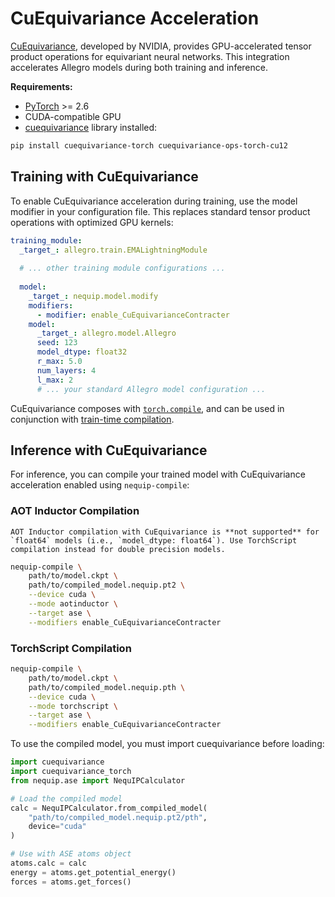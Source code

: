 # CuEquivariance Acceleration

[CuEquivariance](https://github.com/NVIDIA/cuEquivariance), developed by NVIDIA, provides GPU-accelerated tensor product operations for equivariant neural networks.
This integration accelerates Allegro models during both training and inference.

**Requirements:**

- [PyTorch](https://pytorch.org/) >= 2.6
- CUDA-compatible GPU
- [cuequivariance](https://github.com/NVIDIA/cuEquivariance) library installed: 

```bash
pip install cuequivariance-torch cuequivariance-ops-torch-cu12
```

## Training with CuEquivariance

To enable CuEquivariance acceleration during training, use the model modifier in your configuration file. This replaces standard tensor product operations with optimized GPU kernels:

```yaml
training_module:
  _target_: allegro.train.EMALightningModule
  
  # ... other training module configurations ...
  
  model:
    _target_: nequip.model.modify
    modifiers:
      - modifier: enable_CuEquivarianceContracter
    model:
      _target_: allegro.model.Allegro
      seed: 123
      model_dtype: float32
      r_max: 5.0
      num_layers: 4
      l_max: 2
      # ... your standard Allegro model configuration ...
```

CuEquivariance composes with [`torch.compile`](https://pytorch.org/docs/stable/generated/torch.compile.html), and can be used in conjunction with [train-time compilation](https://nequip.readthedocs.io/en/latest/guide/accelerations/pt2_compilation.html).

## Inference with CuEquivariance

For inference, you can compile your trained model with CuEquivariance acceleration enabled using `nequip-compile`:

### AOT Inductor Compilation

```{warning}
AOT Inductor compilation with CuEquivariance is **not supported** for `float64` models (i.e., `model_dtype: float64`). Use TorchScript compilation instead for double precision models.
```

```bash
nequip-compile \
    path/to/model.ckpt \
    path/to/compiled_model.nequip.pt2 \
    --device cuda \
    --mode aotinductor \
    --target ase \
    --modifiers enable_CuEquivarianceContracter
```

### TorchScript Compilation

```bash
nequip-compile \
    path/to/model.ckpt \
    path/to/compiled_model.nequip.pth \
    --device cuda \
    --mode torchscript \
    --target ase \
    --modifiers enable_CuEquivarianceContracter
```

To use the compiled model, you must import cuequivariance before loading:

```python
import cuequivariance
import cuequivariance_torch
from nequip.ase import NequIPCalculator

# Load the compiled model
calc = NequIPCalculator.from_compiled_model(
    "path/to/compiled_model.nequip.pt2/pth",
    device="cuda"
)

# Use with ASE atoms object
atoms.calc = calc
energy = atoms.get_potential_energy()
forces = atoms.get_forces()
```
